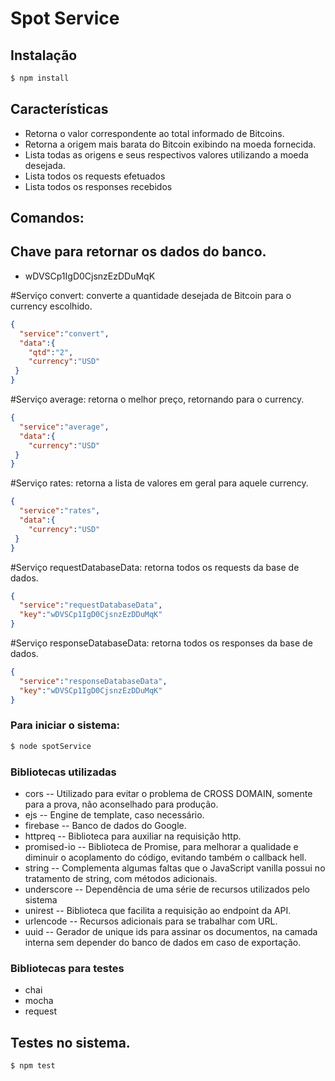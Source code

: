 

# Spot Service

## Instalação

```bash
$ npm install
```

## Características

  * Retorna o valor correspondente ao total informado de Bitcoins.
  * Retorna a origem mais barata do Bitcoin exibindo na moeda fornecida.
  * Lista todas as origens e seus respectivos valores utilizando a moeda desejada.
  * Lista todos os requests efetuados
  * Lista todos os responses recebidos
  
## Comandos:

## Chave para retornar os dados do banco.
* wDVSCp1IgD0CjsnzEzDDuMqK

#Serviço convert: converte a quantidade desejada de Bitcoin para o currency escolhido.
```json
{
  "service":"convert",
  "data":{
    "qtd":"2",
	"currency":"USD"
 }
}
```

#Serviço average: retorna o melhor preço, retornando para o currency.
```json
{
  "service":"average",
  "data":{
	"currency":"USD"
 }
}
```

#Serviço rates: retorna a lista de valores em geral para aquele currency.
```json
{
  "service":"rates",
  "data":{
	"currency":"USD"
 }
}
```

#Serviço requestDatabaseData: retorna todos os requests da base de dados.
```json
{
  "service":"requestDatabaseData",
  "key":"wDVSCp1IgD0CjsnzEzDDuMqK"
}
```

#Serviço responseDatabaseData: retorna todos os responses da base de dados.
```json
{
  "service":"responseDatabaseData",
  "key":"wDVSCp1IgD0CjsnzEzDDuMqK"
}
```

### Para iniciar o sistema:

```bash
$ node spotService
```

### Bibliotecas utilizadas

* cors -- Utilizado para evitar o problema de CROSS DOMAIN, somente para a prova, não aconselhado para produção.
* ejs -- Engine de template, caso necessário.
* firebase -- Banco de dados do Google.
* httpreq -- Biblioteca para auxiliar na requisição http.
* promised-io -- Biblioteca de Promise, para melhorar a qualidade e diminuir o acoplamento do código, evitando também o callback hell.
* string -- Complementa algumas faltas que o JavaScript vanilla possui no tratamento de string, com métodos adicionais.
* underscore -- Dependência de uma série de recursos utilizados pelo sistema
* unirest -- Biblioteca que facilita a requisição ao endpoint da API.
* urlencode -- Recursos adicionais para se trabalhar com URL.
* uuid -- Gerador de unique ids para assinar os documentos, na camada interna sem depender do banco de dados em caso de exportação.

### Bibliotecas para testes

* chai
* mocha
* request

## Testes no sistema.

```bash
$ npm test
```
